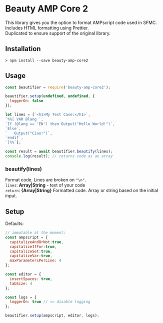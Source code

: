 # Beauty AMP Core 2

This library gives you the option to format AMPscript code used in SFMC.  
Includes HTML formatting using Prettier.  
Duplicated to ensure support of the original library.

## Installation

```
> npm install --save beauty-amp-core2
```

## Usage

``` javascript
const beautifier = require('beauty-amp-core2');

beautifier.setup(undefined, undefined, {
  loggerOn: false
});

let lines = [`<h1>My Test Case:</h1>`,
`%%[ VAR @lang `,
`If (@lang == 'EN') then Output("Hello World!")`,
`Else`,
`	Output("Ciao!")`,
`endif`,
`]%%`];

const result = await beautifier.beautify(lines);
console.log(result); // returns code as an array
```

### beautify(lines)
Format code. Lines are broken on `"\n"`.  
`lines`: __Array|String__ - text of your code  
`return`: __{Array|String}__ Formatted code. Array or string based on the initial input.

## Setup

Defaults:
``` javascript
// immutable at the moment:
const ampscript = {
  capitalizeAndOrNot:true,
  capitalizeIfFor:true,
  capitalizeSet:true,
  capitalizeVar:true,
  maxParametersPerLine: 4
};

const editor = {
  insertSpaces: true,
  tabSize: 4
};

const logs = {
  loggerOn: true // <= disable logging
};

beautifier.setup(ampscript, editor, logs);
```